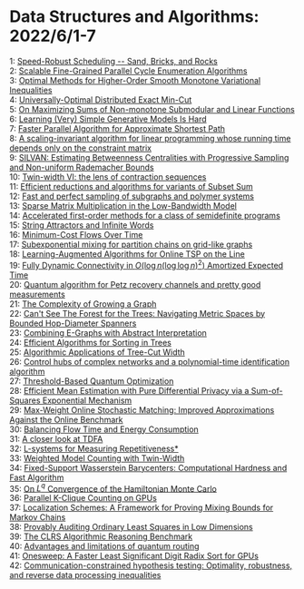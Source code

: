 # Data Structures and Algorithms: 2022/6/1-7  
1: [Speed-Robust Scheduling -- Sand, Bricks, and Rocks](https://doi.org/10.48550/arXiv.2011.05181)  
2: [Scalable Fine-Grained Parallel Cycle Enumeration Algorithms](https://doi.org/10.48550/arXiv.2202.09685)  
3: [Optimal Methods for Higher-Order Smooth Monotone Variational  Inequalities](https://doi.org/10.48550/arXiv.2205.06167)  
4: [Universally-Optimal Distributed Exact Min-Cut](https://doi.org/10.48550/arXiv.2205.14967)  
5: [On Maximizing Sums of Non-monotone Submodular and Linear Functions](https://doi.org/10.48550/arXiv.2205.15874)  
6: [Learning (Very) Simple Generative Models Is Hard](https://doi.org/10.48550/arXiv.2205.16003)  
7: [Faster Parallel Algorithm for Approximate Shortest Path](https://doi.org/10.48550/arXiv.1911.01626)  
8: [A scaling-invariant algorithm for linear programming whose running time  depends only on the constraint matrix](https://doi.org/10.48550/arXiv.1912.06252)  
9: [SILVAN: Estimating Betweenness Centralities with Progressive Sampling  and Non-uniform Rademacher Bounds](https://doi.org/10.48550/arXiv.2106.03462)  
10: [Twin-width VI: the lens of contraction sequences](https://doi.org/10.48550/arXiv.2111.00282)  
11: [Efficient reductions and algorithms for variants of Subset Sum](https://doi.org/10.48550/arXiv.2112.11020)  
12: [Fast and perfect sampling of subgraphs and polymer systems](https://doi.org/10.48550/arXiv.2202.05907)  
13: [Sparse Matrix Multiplication in the Low-Bandwidth Model](https://doi.org/10.48550/arXiv.2203.01297)  
14: [Accelerated first-order methods for a class of semidefinite programs](https://doi.org/10.48550/arXiv.2206.00224)  
15: [String Attractors and Infinite Words](https://doi.org/10.48550/arXiv.2206.00376)  
16: [Minimum-Cost Flows Over Time](https://doi.org/10.48550/arXiv.2206.00526)  
17: [Subexponential mixing for partition chains on grid-like graphs](https://doi.org/10.48550/arXiv.2206.00579)  
18: [Learning-Augmented Algorithms for Online TSP on the Line](https://doi.org/10.48550/arXiv.2206.00655)  
19: [Fully Dynamic Connectivity in $O(\log n(\log\log n)^2)$ Amortized  Expected Time](https://doi.org/10.48550/arXiv.1609.05867)  
20: [Quantum algorithm for Petz recovery channels and pretty good  measurements](https://doi.org/10.48550/arXiv.2006.16924)  
21: [The Complexity of Growing a Graph](https://doi.org/10.48550/arXiv.2107.14126)  
22: [Can't See The Forest for the Trees: Navigating Metric Spaces by Bounded  Hop-Diameter Spanners](https://doi.org/10.48550/arXiv.2107.14221)  
23: [Combining E-Graphs with Abstract Interpretation](https://doi.org/10.48550/arXiv.2205.14989)  
24: [Efficient Algorithms for Sorting in Trees](https://doi.org/10.48550/arXiv.2205.15912)  
25: [Algorithmic Applications of Tree-Cut Width](https://doi.org/10.48550/arXiv.2206.00752)  
26: [Control hubs of complex networks and a polynomial-time identification  algorithm](https://doi.org/10.48550/arXiv.2206.01188)  
27: [Threshold-Based Quantum Optimization](https://doi.org/10.48550/arXiv.2106.13860)  
28: [Efficient Mean Estimation with Pure Differential Privacy via a  Sum-of-Squares Exponential Mechanism](https://doi.org/10.48550/arXiv.2111.12981)  
29: [Max-Weight Online Stochastic Matching: Improved Approximations Against  the Online Benchmark](https://doi.org/10.48550/arXiv.2206.01270)  
30: [Balancing Flow Time and Energy Consumption](https://doi.org/10.48550/arXiv.2206.01360)  
31: [A closer look at TDFA](https://doi.org/10.48550/arXiv.2206.01398)  
32: [L-systems for Measuring Repetitiveness*](https://doi.org/10.48550/arXiv.2206.01688)  
33: [Weighted Model Counting with Twin-Width](https://doi.org/10.48550/arXiv.2206.01706)  
34: [Fixed-Support Wasserstein Barycenters: Computational Hardness and Fast  Algorithm](https://doi.org/10.48550/arXiv.2002.04783)  
35: [On $L^q$ Convergence of the Hamiltonian Monte Carlo](https://doi.org/10.48550/arXiv.2101.08688)  
36: [Parallel K-Clique Counting on GPUs](https://doi.org/10.48550/arXiv.2104.13209)  
37: [Localization Schemes: A Framework for Proving Mixing Bounds for Markov  Chains](https://doi.org/10.48550/arXiv.2203.04163)  
38: [Provably Auditing Ordinary Least Squares in Low Dimensions](https://doi.org/10.48550/arXiv.2205.14284)  
39: [The CLRS Algorithmic Reasoning Benchmark](https://doi.org/10.48550/arXiv.2205.15659)  
40: [Advantages and limitations of quantum routing](https://doi.org/10.48550/arXiv.2206.01766)  
41: [Onesweep: A Faster Least Significant Digit Radix Sort for GPUs](https://doi.org/10.48550/arXiv.2206.01784)  
42: [Communication-constrained hypothesis testing: Optimality, robustness,  and reverse data processing inequalities](https://doi.org/10.48550/arXiv.2206.02765)  